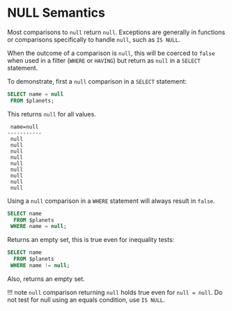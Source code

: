 # NULL Semantics

Most comparisons to `null` return `null`. Exceptions are generally in functions or comparisons specifically to handle `null`, such as `IS NULL`.

When the outcome of a comparison is `null`, this will be coerced to `false` when used in a filter (`WHERE` or `HAVING`) but return as `null` in a `SELECT` statement.

To demonstrate, first a `null` comparison in a `SELECT` statement:
~~~sql
SELECT name = null
 FROM $planets;
~~~

This returns `null` for all values.

~~~
 name=null
-----------
 null
 null
 null
 null
 null
 null
 null
 null
 null
~~~

Using a `null` comparison in a `WHERE` statement will always result in `false`.

~~~sql
SELECT name
  FROM $planets
 WHERE name = null;
~~~

Returns an empty set, this is true even for inequality tests:

~~~sql
SELECT name
  FROM $planets
 WHERE name != null;
~~~

Also, returns an empty set.

!!! note
    `null` comparison returning `null` holds true even for `null = null`. Do not test for null using an equals condition, use `IS NULL`.